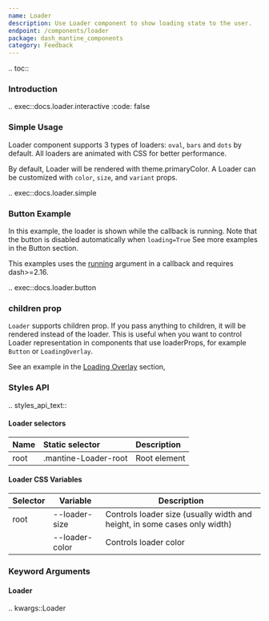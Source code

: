 ```yaml
---
name: Loader
description: Use Loader component to show loading state to the user.
endpoint: /components/loader
package: dash_mantine_components
category: Feedback
---
```


.. toc::

### Introduction

.. exec::docs.loader.interactive
    :code: false

### Simple Usage
Loader component supports 3 types of loaders: `oval`, `bars` and `dots` by default. All loaders are animated with CSS for better performance.

By default, Loader will be rendered with theme.primaryColor. A Loader can be customized with `color`, `size`, and
`variant` props.

.. exec::docs.loader.simple

### Button Example
In this example, the loader is shown while the callback is running.   Note that the button is disabled automatically when `loading=True`
See more examples in the Button section.

This examples uses the [running](https://dash.plotly.com/advanced-callbacks#updating-component-properties-when-a-callback-is-running)
argument in a callback and requires dash>=2.16.


.. exec::docs.loader.button

### children prop

`Loader` supports children prop. If you pass anything to children, it will be rendered instead of the loader. This is 
useful when you want to control Loader representation in components that use loaderProps, for example `Button` or `LoadingOverlay`.

See an example in the [Loading Overlay](/components/loadingoverlay) section,


### Styles API

.. styles_api_text::

#### Loader selectors

| Name        | Static selector      | Description                                      |
|:------------|:---------------------|:-------------------------------------------------|
| root        | .mantine-Loader-root | Root element                                     |


#### Loader CSS Variables

| Selector | Variable         | Description                                                         |
|----------|------------------|---------------------------------------------------------------------|
| root     | --loader-size    | Controls loader size (usually width and height, in some cases only width) |
|          | --loader-color   | Controls loader color                                              |


### Keyword Arguments

#### Loader

.. kwargs::Loader
